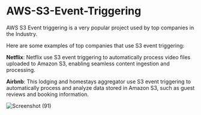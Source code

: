 # AWS-S3-Event-Triggering

AWS S3 Event triggering is a very popular project used by top companies in the Industry.

Here are some examples of top companies that use S3 event triggering:

**Netflix**: Netflix use S3 event triggering to automatically process video files uploaded to Amazon S3, enabling seamless content ingestion and processing.

**Airbnb**: This lodging and homestays aggregator use S3 event triggering to automatically process and analyze data stored in Amazon S3, such as guest reviews and booking information.


![Screenshot (91)](https://github.com/satya19977/AWSS3-Event-Triggering/assets/108000447/b50e077c-8a51-4fe4-bc77-e391f54463f9)

